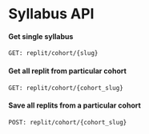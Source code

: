 # Syllabus API

#### Get single syllabus
```
GET: replit/cohort/{slug}
```

#### Get all replit from particular cohort
```
GET: replit/cohort/{cohort_slug}
```

#### Save all replits from a particular cohort
```
POST: replit/cohort/{cohort_slug}
```